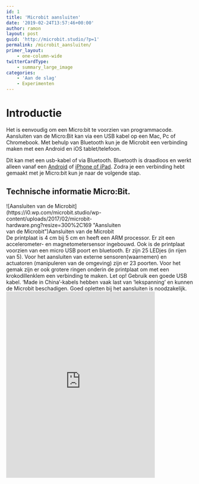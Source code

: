 ```yaml
---
id: 1
title: 'Microbit aansluiten'
date: '2019-02-24T13:57:46+00:00'
author: ramon
layout: post
guid: 'http://microbit.studio/?p=1'
permalink: /microbit_aansluiten/
primer_layout:
    - one-column-wide
twitterCardType:
    - summary_large_image
categories:
    - 'Aan de slag'
    - Experimenten
---
```


# Introductie

Het is eenvoudig om een Micro:bit te voorzien van programmacode. Aansluiten van de Micro:Bit kan via een USB kabel op een Mac, Pc of Chromebook. Met behulp van Bluetooth kun je de Microbit een verbinding maken met een Android en iOS tablet/telefoon.

Dit kan met een usb-kabel of via Bluetooth. Bluetooth is draadloos en werkt alleen vanaf een [Android](https://play.google.com/store/apps/details?id=com.samsung.microbit&hl=en) of [iPhone of iPad](https://itunes.apple.com/gb/app/micro-bit/id1092687276?mt=8). Zodra je een verbinding hebt gemaakt met je Micro:bit kun je naar de volgende stap.

## Technische informatie Micro:Bit.

<div class="wp-caption alignnone" id="attachment_15" style="width: 310px">![Aansluiten van de Microbit](https://i0.wp.com/microbit.studio/wp-content/uploads/2017/02/microbit-hardware.png?resize=300%2C169 "Aansluiten van de Microbit")Aansluiten van de Microbit

</div>De printplaat is 4 cm bij 5 cm en heeft een ARM processor. Er zit een accelerometer- en magnetometersensor ingebouwd. Ook is de printplaat voorzien van een micro USB poort en bluetooth. Er zijn 25 LEDjes (in rijen van 5). Voor het aansluiten van externe sensoren(waarnemen) en actuatoren (manipuleren van de omgeving) zijn er 23 poorten. Voor het gemak zijn er ook grotere ringen onderin de printplaat om met een krokodillenklem een verbinding te maken. Let op! Gebruik een goede USB kabel. ‘Made in China’-kabels hebben vaak last van ‘lekspanning’ en kunnen de Microbit beschadigen. Goed opletten bij het aansluiten is noodzakelijk.  
<iframe frameborder="0" height="500" loading="lazy" src="http://www.bbc.co.uk/programmes/p04gk8f2/player" width="400"></iframe>